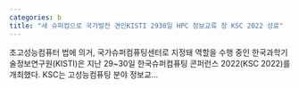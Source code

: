 ```yaml
---
categories: b
title: "새 슈퍼컴으로 국가발전 견인KISTI 2930일 HPC 정보교류 장 KSC 2022 성료"
---
```

초고성능컴퓨터 법에 의거, 국가슈퍼컴퓨팅센터로 지정돼 역할을 수행 중인 한국과학기술정보연구원(KISTI)은 지난 29~30일 한국슈퍼컴퓨팅 콘퍼런스 2022(KSC 2022)를 개최했다. KSC는 고성능컴퓨팅 분야 정보교...